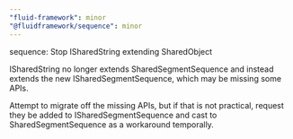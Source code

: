 ```yaml
---
"fluid-framework": minor
"@fluidframework/sequence": minor
---
```


sequence: Stop ISharedString extending SharedObject

ISharedString no longer extends SharedSegmentSequence and instead extends the new ISharedSegmentSequence, which may be missing some APIs.

Attempt to migrate off the missing APIs, but if that is not practical, request they be added to ISharedSegmentSequence and cast to SharedSegmentSequence as a workaround temporally.
